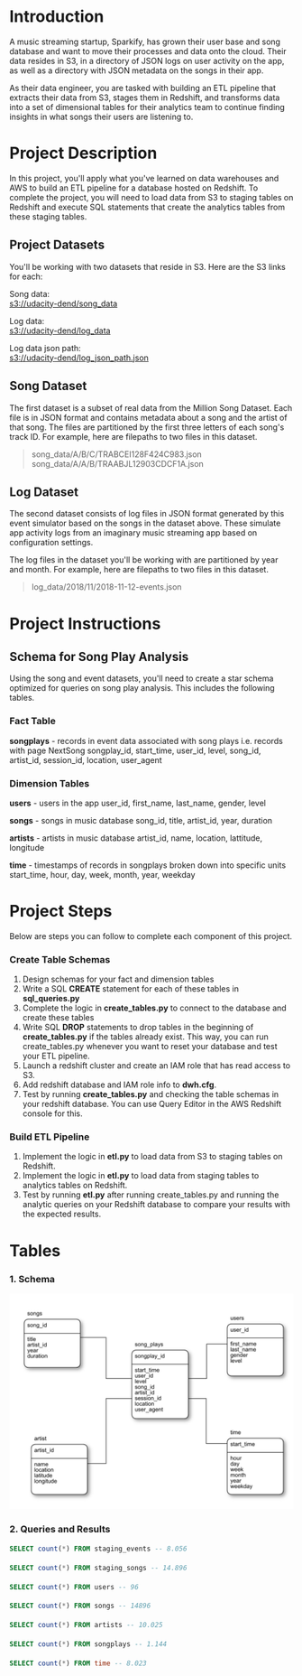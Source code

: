 # Introduction
A music streaming startup, Sparkify, has grown their user base and song database and want to move their processes and data onto the cloud. Their data resides in S3, in a directory of JSON logs on user activity on the app, as well as a directory with JSON metadata on the songs in their app.  

As their data engineer, you are tasked with building an ETL pipeline that extracts their data from S3, stages them in Redshift, and transforms data into a set of dimensional tables for their analytics team to continue finding insights in what songs their users are listening to. 

# Project Description
In this project, you'll apply what you've learned on data warehouses and AWS to build an ETL pipeline for a database hosted on Redshift. To complete the project, you will need to load data from S3 to staging tables on Redshift and execute SQL statements that create the analytics tables from these staging tables.

## Project Datasets
You'll be working with two datasets that reside in S3. Here are the S3 links for each:

Song data:  
[s3://udacity-dend/song_data](s3://udacity-dend/song_data)

Log data:  
[s3://udacity-dend/log_data](s3://udacity-dend/log_data)

Log data json path:   
[s3://udacity-dend/log_json_path.json](s3://udacity-dend/log_json_path.json)

## Song Dataset
The first dataset is a subset of real data from the Million Song Dataset. Each file is in JSON format and contains metadata about a song and the artist of that song. The files are partitioned by the first three letters of each song's track ID. For example, here are filepaths to two files in this dataset.

> song_data/A/B/C/TRABCEI128F424C983.json
song_data/A/A/B/TRAABJL12903CDCF1A.json

## Log Dataset
The second dataset consists of log files in JSON format generated by this event simulator based on the songs in the dataset above. These simulate app activity logs from an imaginary music streaming app based on configuration settings.

The log files in the dataset you'll be working with are partitioned by year and month. For example, here are filepaths to two files in this dataset.

> log_data/2018/11/2018-11-12-events.json

# Project Instructions

## Schema for Song Play Analysis
Using the song and event datasets, you'll need to create a star schema optimized for queries on song play analysis. This includes the following tables.

### **Fact Table**

**songplays** - records in event data associated with song plays i.e. records with page NextSong
songplay_id, start_time, user_id, level, song_id, artist_id, session_id, location, user_agent

### **Dimension Tables**

**users** - users in the app user_id, first_name, last_name, gender, level

**songs** - songs in music database song_id, title, artist_id, year, duration

**artists** - artists in music database artist_id, name, location, lattitude, longitude

**time** - timestamps of records in songplays broken down into specific units start_time, hour, day, week, month, year, weekday

# Project Steps
Below are steps you can follow to complete each component of this project.

### Create Table Schemas
1. Design schemas for your fact and dimension tables
2. Write a SQL **CREATE** statement for each of these tables in **sql_queries.py**
3. Complete the logic in **create_tables.py** to connect to the database and create these tables
4. Write SQL **DROP** statements to drop tables in the beginning of **create_tables.py** if the tables already exist. This way, you can run create_tables.py whenever you want to reset your database and test your ETL pipeline.
5. Launch a redshift cluster and create an IAM role that has read access to S3.
6. Add redshift database and IAM role info to **dwh.cfg**.
7. Test by running **create_tables.py** and checking the table schemas in your redshift database. You can use Query Editor in the AWS Redshift console for this.


### Build ETL Pipeline
1. Implement the logic in **etl.py** to load data from S3 to staging tables on Redshift.
2. Implement the logic in **etl.py** to load data from staging tables to analytics tables on Redshift.
3. Test by running **etl.py** after running create_tables.py and running the analytic queries on your Redshift database to compare your results with the expected results.

# Tables

### 1. Schema
![alt text](./schema.png)

### 2. Queries and Results
```sql
SELECT count(*) FROM staging_events -- 8.056

SELECT count(*) FROM staging_songs -- 14.896

SELECT count(*) FROM users -- 96

SELECT count(*) FROM songs -- 14896

SELECT count(*) FROM artists -- 10.025

SELECT count(*) FROM songplays -- 1.144

SELECT count(*) FROM time -- 8.023
```